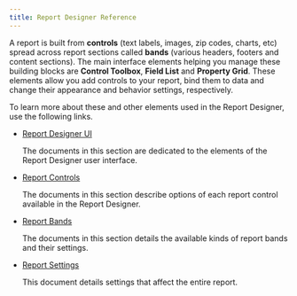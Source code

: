 ```yaml
---
title: Report Designer Reference
---
```

A report is built from **controls** (text labels, images, zip codes, charts, etc) spread across report sections called **bands** (various headers, footers and content sections). The main interface elements helping you manage these building blocks are **Control Toolbox**, **Field List** and **Property Grid**. These elements allow you add controls to your report, bind them to data and change their appearance and behavior settings, respectively.

To learn more about these and other elements used in the Report Designer, use the following links.
* [Report Designer UI](../../../../interface-elements-for-desktop/articles/report-designer/report-designer-for-winforms/report-designer-reference/report-designer-ui.md)
	
	The documents in this section are dedicated to the elements of the Report Designer user interface.
* [Report Controls](../../../../interface-elements-for-desktop/articles/report-designer/report-designer-for-winforms/report-designer-reference/report-controls.md)
	
	The documents in this section describe options of each report control available in the Report Designer.
* [Report Bands](../../../../interface-elements-for-desktop/articles/report-designer/report-designer-for-winforms/report-designer-reference/report-bands.md)
	
	The documents in this section details the available kinds of report bands and their settings.
* [Report Settings](../../../../interface-elements-for-desktop/articles/report-designer/report-designer-for-winforms/report-designer-reference/report-settings.md)
	
	This document details settings that affect the entire report.